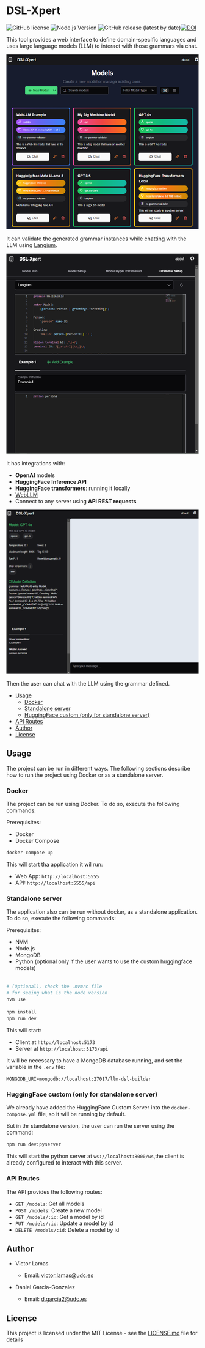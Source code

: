 # DSL-Xpert

![GitHub license](https://img.shields.io/badge/license-MIT-blue.svg) ![Node.js Version](https://img.shields.io/badge/node-%3E%3D%2020.2.0-brightgreen.svg) ![GitHub release (latest by date)](https://img.shields.io/github/v/release/lbdudc/dsl-xpert)[![DOI](https://zenodo.org/badge/DOI/10.1145/3652620.3687782.svg)](https://doi.org/10.1145/3652620.3687782)

This tool provides a web interface to define domain-specific languages and uses large language models (LLM) to interact with those grammars via chat.

![image of the models created](./src/client/public/index_image.png)

It can validate the generated grammar instances while chatting with the LLM using [Langium](http://langium.org/).

![image of the tool](./src/client/public/form_example.png)

It has integrations with:

- **OpenAI** models
- **HuggingFace Inference API**
- **HuggingFace transformers**: running it locally
- [WebLLM](https://webllm.mlc.ai/)
- Connect to any server using **API REST requests**

![image of chat](./src/client/public/chat_example.png)

Then the user can chat with the LLM using the grammar defined.

- [Usage](#usage)
  - [Docker](#docker)
  - [Standalone server](#standalone-server)
  - [HuggingFace custom (only for standalone server)](#huggingface-custom-only-for-standalone-server)
- [API Routes](#api-routes)
- [Author](#author)
- [License](#license)

## Usage

The project can be run in different ways. The following sections describe how to run the project using Docker or as a standalone server.

### Docker

The project can be run using Docker. To do so, execute the following commands:

Prerequisites:

- Docker
- Docker Compose

```sh
docker-compose up
```

This will start tha application it wil run:

- Web App:  `http://localhost:5555`
- API: `http://localhost:5555/api`

### Standalone server

The application also can be run without docker, as a standalone application. To do so, execute the following commands:

Prerequisites:

- NVM
- Node.js
- MongoDB
- Python (optional only if the user wants to use the custom huggingface models)

```sh

# (Optional), check the .nvmrc file
# for seeing what is the node version
nvm use

npm install
npm run dev
```

This will start:

- Client at `http://localhost:5173`
- Server at `http://localhost:5173/api`

It will be necessary to have a MongoDB database running, and set the variable in the `.env` file:

```env
MONGODB_URI=mongodb://localhost:27017/llm-dsl-builder
```

### HuggingFace custom (only for standalone server)

We already have added the HuggingFace Custom Server into the `docker-compose.yml` file, so it will be running by default.

But in thr standalone version, the user can run the server using the command:

```sh
npm run dev:pyserver
```

This will start the python server at `ws://localhost:8000/ws`,the client is already configured to interact with this server.

### API Routes

The API provides the following routes:

- `GET /models`: Get all models
- `POST /models`: Create a new model
- `GET /models/:id`: Get a model by id
- `PUT /models/:id`: Update a model by id
- `DELETE /models/:id`: Delete a model by id

## Author

- Victor Lamas
  - Email: <victor.lamas@udc.es>

- Daniel Garcia-Gonzalez
  - Email: <d.garcia2@udc.es>

## License

This project is licensed under the MIT License - see the [LICENSE.md](LICENSE.md) file for details
